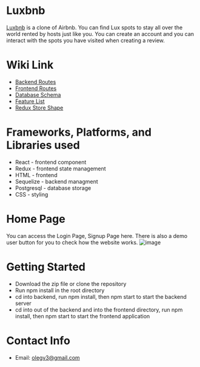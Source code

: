 # Luxbnb

[Luxbnb](https://luxbnb.onrender.com) is a clone of Airbnb. You can find Lux spots to stay all over the world rented by hosts just like you. You can create an account and you can interact with the spots you have visited when creating a review.

# Wiki Link

- [Backend Routes](https://github.com/olegv3/API-project/tree/main/backend)
- [Frontend Routes](https://github.com/olegv3/API-project/tree/main/frontend)
- [Database Schema](https://github.com/olegv3/API-project/blob/main/backend/airbnb_dbdiagram.png)
- [Feature List](https://github.com/olegv3/API-project/wiki/Features-List)
- [Redux Store Shape](https://github.com/olegv3/API-project/wiki/Redux-Store-Shape)

# Frameworks, Platforms, and Libraries used

- React - frontend component
- Redux - frontend state management
- HTML - frontend
- Sequelize - backend managment
- Postgresql - database storage
- CSS - styling

# Home Page
You can access the Login Page, Signup Page here. There is also a demo user button for you to check how the website works.
![image](https://user-images.githubusercontent.com/60666752/213942248-9197de91-a043-4a27-89b4-4d6e4874b65c.png)

# Getting Started
- Download the zip file or clone the repository
- Run npm install in the root directory
- cd into backend, run npm install, then npm start to start the backend server
- cd into out of the backend and into the frontend directory, run npm install, then npm start to start the frontend application

# Contact Info
- Email: olegv3@gmail.com
